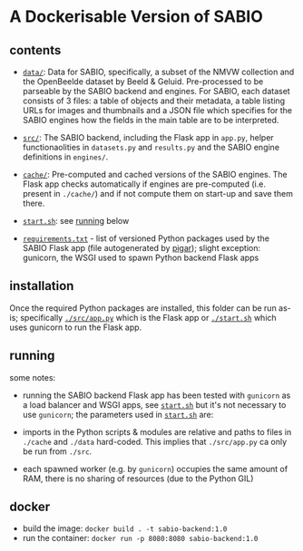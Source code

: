 # A Dockerisable Version of SABIO

## contents

 
 - [`data/`](./data/): Data for SABIO, specifically, a subset of the NMVW collection and the OpenBeelde dataset by Beeld & Geluid. Pre-processed to be parseable by the SABIO backend and engines. For SABIO, each dataset consists of 3 files: a table of objects and their metadata, a table listing URLs for images and thumbnails and a JSON file which specifies for the SABIO engines how the fields in the main table are to be interpreted. 
 - [`src/`](./src/): The SABIO backend, including the Flask app in `app.py`, helper functionaolities in `datasets.py` and `results.py` and the SABIO engine definitions in `engines/`.
 - [`cache/`](./cache/): Pre-computed and cached versions of the SABIO engines. The Flask app checks automatically if engines are pre-computed (i.e. present in `./cache/`) and if not compute them on start-up and save them there. 
 
 - [`start.sh`](./start.sh): see [running](#running) below

 - [`requirements.txt`](./requirements.txt) - list of versioned Python packages used by the SABIO Flask app (file autogenerated by [pigar](https://github.com/damnever/pigar)); slight exception: gunicorn, the WSGI used to spawn Python backend Flask apps
 

## installation

Once the required Python packages are installed, this folder can be run as-is; specifically [`./src/app.py`](./src/app.py) which is the Flask app or [`./start.sh`](./start.sh) which uses gunicorn to run the Flask app.

## running

some notes:

 - running the SABIO backend Flask app has been tested with `gunicorn` as a load balancer and WSGI apps, see [`start.sh`](./start.sh) but it's not necessary to use `gunicorn`; the parameters used in [`start.sh`](./start.sh) are:  

 - imports in the Python scripts & modules are relative and paths to files in `./cache` and `./data` hard-coded. This implies that `./src/app.py` ca only be run from `./src`.

 - each spawned worker (e.g. by `gunicorn`) occupies the same amount of RAM, there is no sharing of resources (due to the Python GIL) 
 
## docker

- build the image: `docker build . -t sabio-backend:1.0`
- run the container: `docker run -p 8080:8080 sabio-backend:1.0`